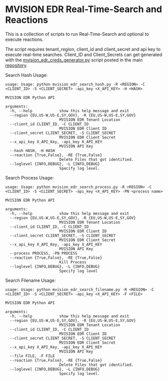 # MVISION EDR Real-Time-Search and Reactions

This is a collection of scripts to run Real-Time-Search and optional to execute reactions. 

The script requires tenant_region, client_id and client_secret and api key to execute real-time searches. 
Client_ID and Client_Secrets can get generated with the [mvision_edr_creds_generator.py](https://github.trellix.com/trellix-edr/EDR-Integration-Scripts/blob/develop/mvision_edr_creds_generator.py) script posted in the main [repository](https://github.trellix.com/trellix-edr/EDR-Integration-Scripts).

Search Hash Usage:
```
usage: Usage: python mvision_edr_search_hash.py -R <REGION> -C <CLIENT_ID> -S <CLIENT_SECRET> -api_key <X_API_KEY> -H <HASH>

MVISION EDR Python API

arguments:
  -h, --help            show this help message and exit
  --region {EU,US-W,US-E,SY,GOV}, -R {EU,US-W,US-E,SY,GOV}
                        MVISION EDR Tenant Location
  --client_id CLIENT_ID, -C CLIENT_ID
                        MVISION EDR Client ID
  --client_secret CLIENT_SECRET, -S CLIENT_SECRET
                        MVISION EDR Client Secret
  --x_api_key X_API_Key, -api_key X_API_KEY
                        MVISION API Key
  --hash HASH, -H HASH
  --reaction {True,False}, -RE {True,False}
                        Delete Files that got identified.
  --loglevel {INFO,DEBUG}, -L {INFO,DEBUG}
                        Specify log level.

```

Search Process Usage:

```
usage: Usage: python mvision_edr_search_process.py -R <REGION> -C <CLIENT_ID> -S <CLIENT_SECRET> -api_key <X_API_KEY> -PN <process name>

MVISION EDR Python API

arguments:
  -h, --help            show this help message and exit
  --region {EU,US-W,US-E,SY,GOV}, -R {EU,US-W,US-E,SY,GOV}
                        MVISION EDR Tenant Location
  --client_id CLIENT_ID, -C CLIENT_ID
                        MVISION EDR Client ID
  --client_secret CLIENT_SECRET, -S CLIENT_SECRET
                        MVISION EDR Client Secret
  --x_api_key X_API_Key, -api_key X_API_KEY
                        MVISION API Key                        
  --process PROCESS, -PN PROCESS
  --reaction {True,False}, -RE {True,False}
                        Kill Process
  --loglevel {INFO,DEBUG}, -L {INFO,DEBUG}
                        Specify log level

```

Search Filename Usage:

```
usage: Usage: python mvision_edr_search_filename.py -R <REGION> -C <CLIENT_ID> -S <CLIENT_SECRET> -api_key <X_API_KEY> -F <FILE>

MVISION EDR Python API

arguments:
  -h, --help            show this help message and exit
  --region {EU,US-W,US-E,SY,GOV}, -R {EU,US-W,US-E,SY,GOV}
                        MVISION EDR Tenant Location
  --client_id CLIENT_ID, -C CLIENT_ID
                        MVISION EDR Client ID
  --client_secret CLIENT_SECRET, -S CLIENT_SECRET
                        MVISION EDR Client Secret
  --x_api_key X_API_Key, -api_key X_API_KEY
                        MVISION API Key
  --file FILE, -F FILE
  --reaction {True,False}, -RE {True,False}
                        Delete Files that got identified.
  --loglevel {INFO,DEBUG}, -L {INFO,DEBUG}
                        Specify log level.

```